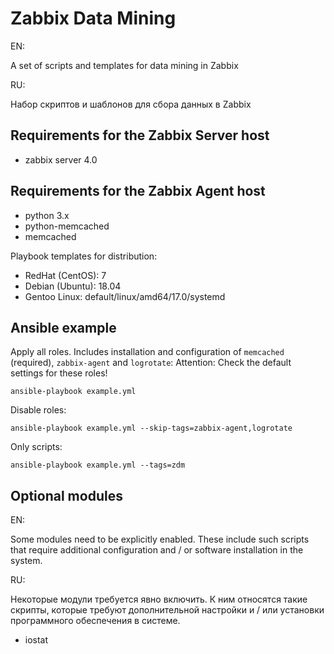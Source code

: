 Zabbix Data Mining
================
EN:

A set of scripts and templates for data mining in Zabbix


RU:

Набор скриптов и шаблонов для сбора данных в Zabbix


Requirements for the Zabbix Server host
----------------
* zabbix server 4.0


Requirements for the Zabbix Agent host
----------------
* python 3.x
* python-memcached
* memcached

Playbook templates for distribution:
* RedHat (CentOS): 7
* Debian (Ubuntu): 18.04
* Gentoo Linux: default/linux/amd64/17.0/systemd


Ansible example
----------------
Apply all roles. Includes installation and configuration of `memcached` (required), `zabbix-agent` and `logrotate`:
Attention: Сheck the default settings for these roles!

    ansible-playbook example.yml

Disable roles:

    ansible-playbook example.yml --skip-tags=zabbix-agent,logrotate
    
Only scripts:

    ansible-playbook example.yml --tags=zdm



Optional modules
----------------
EN:

Some modules need to be explicitly enabled. These include such scripts that require additional configuration and / or software installation in the system.


RU:

Некоторые модули требуется явно включить. К ним относятся такие скрипты, которые требуют дополнительной настройки и / или установки программного обеспечения в системе.


* iostat
